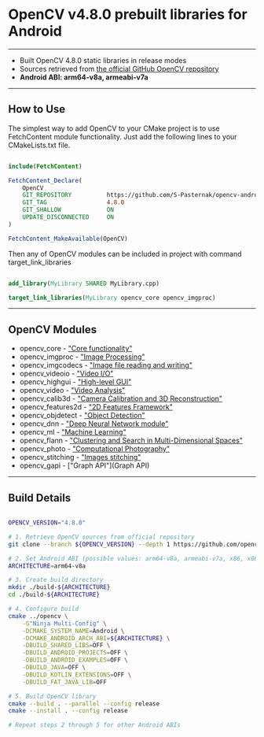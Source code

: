 # OpenCV v4.8.0 prebuilt libraries for Android
---
- Built OpenCV 4.8.0 static libraries in release modes
- Sources retrieved from [the official GitHub OpenCV repository](https://github.com/opencv/opencv/tree/4.8.0)
- **Android ABI: arm64-v8a, armeabi-v7a**
---
## How to Use

The simplest way to add OpenCV to your CMake project is to use FetchContent module functionality.
Just add the following lines to your CMakeLists.txt file. 

```cmake

include(FetchContent)

FetchContent_Declare(
	OpenCV
	GIT_REPOSITORY			https://github.com/S-Pasternak/opencv-android.git
	GIT_TAG        			4.8.0
	GIT_SHALLOW 			ON
	UPDATE_DISCONNECTED		ON
)

FetchContent_MakeAvailable(OpenCV)

```

Then any of OpenCV modules can be included in project with command target_link_libraries

```cmake

add_library(MyLibrary SHARED MyLibrary.cpp)

target_link_libraries(MyLibrary opencv_core opencv_imgproc)

```
---
## OpenCV Modules

- opencv_core - ["Core functionality"](https://docs.opencv.org/4.8.0/d0/de1/group__core.html)
- opencv_imgproc - ["Image Processing"](https://docs.opencv.org/4.8.0/d7/dbd/group__imgproc.html)
- opencv_imgcodecs - ["Image file reading and writing"](https://docs.opencv.org/4.8.0/d4/da8/group__imgcodecs.html)
- opencv_videoio - ["Video I/O"](https://docs.opencv.org/4.8.0/dd/de7/group__videoio.html)
- opencv_highgui - ["High-level GUI"](https://docs.opencv.org/4.8.0/d7/dfc/group__highgui.html)
- opencv_video - ["Video Analysis"](https://docs.opencv.org/4.8.0/d7/de9/group__video.html)
- opencv_calib3d - ["Camera Calibration and 3D Reconstruction"](https://docs.opencv.org/4.8.0/d9/d0c/group__calib3d.html)
- opencv_features2d - ["2D Features Framework"](https://docs.opencv.org/4.8.0/da/d9b/group__features2d.html)
- opencv_objdetect - ["Object Detection"](https://docs.opencv.org/4.8.0/d5/d54/group__objdetect.html)
- opencv_dnn - ["Deep Neural Network module"](https://docs.opencv.org/4.8.0/d6/d0f/group__dnn.html)
- opencv_ml - ["Machine Learning"](https://docs.opencv.org/4.8.0/dd/ded/group__ml.html)
- opencv_flann - ["Clustering and Search in Multi-Dimensional Spaces"](https://docs.opencv.org/4.8.0/dc/de5/group__flann.html)
- opencv_photo - ["Computational Photography"](https://docs.opencv.org/4.8.0/d1/d0d/group__photo.html)
- opencv_stitching - ["Images stitching"](https://docs.opencv.org/4.8.0/d1/d46/group__stitching.html)
- opencv_gapi - ["Graph API"](Graph API)

---
## Build Details

```bash

OPENCV_VERSION="4.8.0"

# 1. Retrieve OpenCV sources from official repository
git clone --branch ${OPENCV_VERSION} --depth 1 https://github.com/opencv/opencv.git

# 2. Set Android ABI (possible values: arm64-v8a, armeabi-v7a, x86, x86_64)
ARCHITECTURE=arm64-v8a

# 3. Create build directory
mkdir ./build-${ARCHITECTURE}
cd ./build-${ARCHITECTURE}

# 4. Configure build 
cmake ../opencv \
	-G"Ninja Multi-Config" \
	-DCMAKE_SYSTEM_NAME=Android \
	-DCMAKE_ANDROID_ARCH_ABI=${ARCHITECTURE} \
	-DBUILD_SHARED_LIBS=OFF \
	-DBUILD_ANDROID_PROJECTS=OFF \
	-DBUILD_ANDROID_EXAMPLES=OFF \
	-DBUILD_JAVA=OFF \
	-DBUILD_KOTLIN_EXTENSIONS=OFF \
	-DBUILD_FAT_JAVA_LIB=OFF

# 5. Build OpenCV library
cmake --build . --parallel --config release
cmake --install . --config release

# Repeat steps 2 through 5 for other Android ABIs

```
